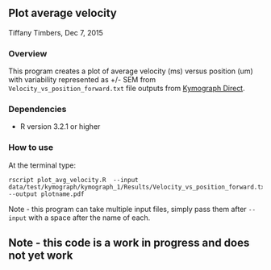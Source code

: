 ## Plot average velocity
Tiffany Timbers, Dec 7, 2015

### Overview
This program creates a plot of average velocity (ms) versus position (um) with variability
represented as +/- SEM from `Velocity_vs_position_forward.txt` file outputs from 
[Kymograph Direct](https://sites.google.com/site/kymographanalysis/).

### Dependencies
* R version 3.2.1 or higher

### How to use
At the terminal type:
~~~
rscript plot_avg_velocity.R  --input data/test/kymograph/kymograph_1/Results/Velocity_vs_position_forward.txt --output plotname.pdf
~~~

Note - this program can take multiple input files, simply pass them after `--input` with a 
space after the name of each.

## Note - this code is a work in progress and does not yet work
